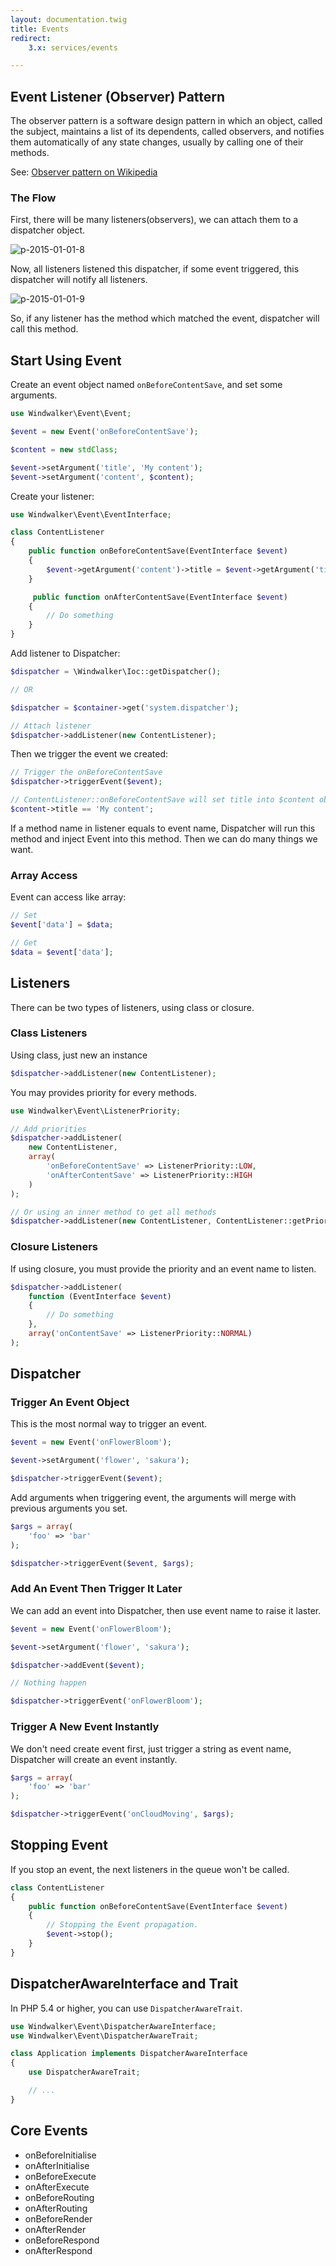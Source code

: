 ```yaml
---
layout: documentation.twig
title: Events
redirect:
    3.x: services/events

---
```


## Event Listener (Observer) Pattern

The observer pattern is a software design pattern in which an object, called the subject, maintains a list of its dependents,
called observers, and notifies them automatically of any state changes, usually by calling one of their methods.

See: [Observer pattern on Wikipedia](http://en.wikipedia.org/wiki/Observer_pattern)

### The Flow

First, there will be many listeners(observers), we can attach them to a dispatcher object.

![p-2015-01-01-8](https://cloud.githubusercontent.com/assets/1639206/5592361/7a569cdc-9206-11e4-829b-846b2c31557e.jpg)

Now, all listeners listened this dispatcher, if some event triggered, this dispatcher will notify all listeners.

![p-2015-01-01-9](https://cloud.githubusercontent.com/assets/1639206/5592360/7a4ed9c0-9206-11e4-91aa-d3d50c4388c5.jpg)

So, if any listener has the method which matched the event, dispatcher will call this method.

## Start Using Event

Create an event object named `onBeforeContentSave`, and set some arguments.

``` php
use Windwalker\Event\Event;

$event = new Event('onBeforeContentSave');

$content = new stdClass;

$event->setArgument('title', 'My content');
$event->setArgument('content', $content);
```

Create your listener:

``` php
use Windwalker\Event\EventInterface;

class ContentListener
{
    public function onBeforeContentSave(EventInterface $event)
    {
        $event->getArgument('content')->title = $event->getArgument('title');
    }

     public function onAfterContentSave(EventInterface $event)
    {
        // Do something
    }
}
```

Add listener to Dispatcher:

``` php
$dispatcher = \Windwalker\Ioc::getDispatcher();

// OR

$dispatcher = $container->get('system.dispatcher');

// Attach listener
$dispatcher->addListener(new ContentListener);
```

Then we trigger the event we created:

``` php
// Trigger the onBeforeContentSave
$dispatcher->triggerEvent($event);

// ContentListener::onBeforeContentSave will set title into $content object.
$content->title == 'My content';
```

If a method name in listener equals to event name, Dispatcher will run this method and inject Event into this method.
Then we can do many things we want.

### Array Access

Event can access like array:

``` php
// Set
$event['data'] = $data;

// Get
$data = $event['data'];
```

## Listeners

There can be two types of listeners, using class or closure.

### Class Listeners

Using class, just new an instance

``` php
$dispatcher->addListener(new ContentListener);
```

You may provides priority for every methods.

``` php
use Windwalker\Event\ListenerPriority;

// Add priorities
$dispatcher->addListener(
    new ContentListener,
    array(
        'onBeforeContentSave' => ListenerPriority::LOW,
        'onAfterContentSave' => ListenerPriority::HIGH
    )
);

// Or using an inner method to get all methods
$dispatcher->addListener(new ContentListener, ContentListener::getPriorities());
```

### Closure Listeners

If using closure, you must provide the priority and an event name to listen.

``` php
$dispatcher->addListener(
    function (EventInterface $event)
    {
        // Do something
    },
    array('onContentSave' => ListenerPriority::NORMAL)
);
```

## Dispatcher

### Trigger An Event Object

This is the most normal way to trigger an event.

``` php
$event = new Event('onFlowerBloom');

$event->setArgument('flower', 'sakura');

$dispatcher->triggerEvent($event);
```

Add arguments when triggering event, the arguments will merge with previous arguments you set.

``` php
$args = array(
    'foo' => 'bar'
);

$dispatcher->triggerEvent($event, $args);
```

### Add An Event Then Trigger It Later

We can add an event into Dispatcher, then use event name to raise it laster.

``` php
$event = new Event('onFlowerBloom');

$event->setArgument('flower', 'sakura');

$dispatcher->addEvent($event);

// Nothing happen

$dispatcher->triggerEvent('onFlowerBloom');
```

### Trigger A New Event Instantly

We don't need create event first, just trigger a string as event name, Dispatcher will create an event instantly.

``` php
$args = array(
    'foo' => 'bar'
);

$dispatcher->triggerEvent('onCloudMoving', $args);
```

## Stopping Event

If you stop an event, the next listeners in the queue won't be called.

``` php
class ContentListener
{
    public function onBeforeContentSave(EventInterface $event)
    {
        // Stopping the Event propagation.
        $event->stop();
    }
}
```

## DispatcherAwareInterface and Trait

In PHP 5.4 or higher, you can use `DispatcherAwareTrait`.

``` php
use Windwalker\Event\DispatcherAwareInterface;
use Windwalker\Event\DispatcherAwareTrait;

class Application implements DispatcherAwareInterface
{
    use DispatcherAwareTrait;

    // ...
}
```

## Core Events

- onBeforeInitialise
- onAfterInitialise
- onBeforeExecute
- onAfterExecute
- onBeforeRouting
- onAfterRouting
- onBeforeRender
- onAfterRender
- onBeforeRespond
- onAfterRespond
